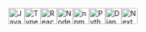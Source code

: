 
<img title="JavaScript" height="32" width="32" src="https://cdn.simpleicons.org/javascript"><img title="TypeScript" height="32" width="32" src="https://cdn.simpleicons.org/typescript"><img title="React" height="32" width="32" src="https://cdn.simpleicons.org/react"><img title="NodeJS" height="32" width="32" src="https://cdn.simpleicons.org/nodedotjs"><img title="npm" height="32" width="32" src="https://cdn.simpleicons.org/npm"><img title="Python" height="32" width="32" src="https://cdn.simpleicons.org/python"><img title="Django" height="32" width="32" src="https://cdn.simpleicons.org/django"><img title="NextJS" height="32" width="32" src="https://cdn.simpleicons.org/nextdotjs"> 


